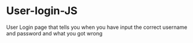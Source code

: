 # User-login-JS
User Login page that tells you when you have input the correct username and password and what you got wrong
